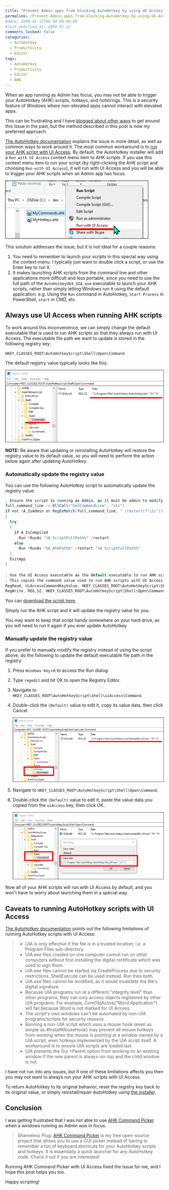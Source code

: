 ```yaml
---
title: "Prevent Admin apps from blocking AutoHotkey by using UI Access"
permalink: /Prevent-Admin-apps-from-blocking-AutoHotkey-by-using-UI-Access/
#date: 2099-01-15T00:00:00-06:00
#last_modified_at: 2099-01-22
comments_locked: false
categories:
  - AutoHotkey
  - Productivity
  - Editor
tags:
  - AutoHotkey
  - Productivity
  - Editor
  - AHK
---
```


When an app running as Admin has focus, you may not be able to trigger your AutoHotkey (AHK) scripts, hotkeys, and hotstrings.
This is a security feature of Windows where non-elevated apps cannot interact with elevated apps.

This can be frustrating and I have [blogged about other ways](https://blog.danskingdom.com/get-autohotkey-to-interact-with-admin-windows-without-running-ahk-script-as-admin/) to get around this issue in the past, but the method described in this post is now my preferred approach.

[The AutoHotkey documentation](https://www.autohotkey.com/docs/v1/FAQ.htm#uac) explains the issue in more detail, as well as common ways to work around it.
The most common workaround is to [run your AHK script with UI Access](https://www.autohotkey.com/docs/v1/Program.htm#Installer_uiAccess).
By default, the AutoHotkey installer will add a `Run with UI Access` context menu item to AHK scripts.
If you use this context menu item to run your script (by right-clicking the AHK script and choosing `Run with UI Access`), it will run with UI Access and you will be able to trigger your AHK scripts when an Admin app has focus.

![Run AHK script with UI Access](/assets/Posts/2023-03-04-Prevent-Admin-apps-from-blocking-AutoHotkey-by-using-UI-Access/run-ahk-script-with-ui-access.png)

This solution addresses the issue, but it is not ideal for a couple reasons:

1. You need to remember to launch your scripts in this special way using the context-menu.
   I typically just want to double click a script, or use the Enter key to run it.
1. It makes launching AHK scripts from the command line and other applications more difficult and less portable, since you need to use the full path of the `AutoHotkeyU64_UIA.exe` executable to launch your AHK scripts, rather than simply letting Windows run it using the default application.
   e.g. Using the `Run` command in AutoHotkey, `Start-Process` in PowerShell, `start` in CMD, etc.

## Always use UI Access when running AHK scripts

To work around this inconvenience, we can simply change the default executable that is used to run AHK scripts so that they always run with UI Access.
The executable file path we want to update is stored in the following registry key:

```text
HKEY_CLASSES_ROOT\AutoHotkeyScript\Shell\Open\Command
```

The default registry value typically looks like this:

![Default AHK open command registry value](/assets/Posts/2023-03-04-Prevent-Admin-apps-from-blocking-AutoHotkey-by-using-UI-Access/default-autohotkey-open-command-registry-value.png)

__NOTE:__ Be aware that updating or reinstalling AutoHotkey will restore the registry value to its default value, so you will need to perform the action below again after updating AutoHotkey.

### Automatically update the registry value

You can use the following AutoHotkey script to automatically update the registry value:

```csharp
; Ensure the script is running as Admin, as it must be admin to modify the registry.
full_command_line := DllCall("GetCommandLine", "str")
if not (A_IsAdmin or RegExMatch(full_command_line, " /restart(?!\S)"))
{
  try
  {
    if A_IsCompiled
      Run *RunAs "%A_ScriptFullPath%" /restart
    else
      Run *RunAs "%A_AhkPath%" /restart "%A_ScriptFullPath%"
  }
  ExitApp
}

; Use the UI Access executable as the default executable to run AHK scripts.
; This copies the command value used to run AHK scripts with UI Access to the default Open command value.
RegRead, UiAccessCommandKeyValue, HKEY_CLASSES_ROOT\AutoHotkeyScript\Shell\uiAccess\Command
RegWrite, REG_SZ, HKEY_CLASSES_ROOT\AutoHotkeyScript\Shell\Open\Command,, %UiAccessCommandKeyValue%
```

You can [download the script here](/assets/Posts/2023-03-04-Prevent-Admin-apps-from-blocking-AutoHotkey-by-using-UI-Access/Always-start-AutoHotkey-with-UI-Access.ahk).

Simply run the AHK script and it will update the registry value for you.

You may want to keep that script handy somewhere on your hard drive, as you will need to run it again if you ever update AutoHotkey.

### Manually update the registry value

If you prefer to manually modify the registry instead of using the script above, do the following to update the default executable file path in the registry:

1. Press `Windows Key`+`R` to access the Run dialog.
1. Type `regedit` and hit OK to open the Registry Editor.
1. Navigate to `HKEY_CLASSES_ROOT\AutoHotkeyScript\Shell\uiAccess\Command`.
1. Double-click the `(Default)` value to edit it, copy its value data, then click Cancel.

   ![Copy the UI Access registry value data](/assets/Posts/2023-03-04-Prevent-Admin-apps-from-blocking-AutoHotkey-by-using-UI-Access/default-autohotkey-uiaccess-command-registry-value.png)

1. Navigate to `HKEY_CLASSES_ROOT\AutoHotkeyScript\Shell\Open\Command`.
1. Double-click the `(Default)` value to edit it, paste the value data you copied from the `uiAccess` key, then click OK.

   ![Modify the Open registry value data](/assets/Posts/2023-03-04-Prevent-Admin-apps-from-blocking-AutoHotkey-by-using-UI-Access/updated-autohotkey-open-command-registry-value.png)

Now all of your AHK scripts will run with UI Access by default, and you won't have to worry about launching them in a special way.

## Caveats to running AutoHotkey scripts with UI Access

[The AutoHotkey documentation](https://www.autohotkey.com/docs/v1/Program.htm#Installer_uiAccess) points out the following limitations of running AutoHotkey scripts with UI Access:

> - UIA is only effective if the file is in a trusted location; i.e. a Program Files sub-directory.
> - UIA.exe files created on one computer cannot run on other computers without first installing the digital certificate which was used to sign them.
> - UIA.exe files cannot be started via CreateProcess due to security restrictions. ShellExecute can be used instead. Run tries both.
> - UIA.exe files cannot be modified, as it would invalidate the file's digital signature.
> - Because UIA programs run at a different "integrity level" than other programs, they can only access objects registered by other UIA programs. For example, ComObjActive("Word.Application") will fail because Word is not marked for UI Access.
> - The script's own windows can't be automated by non-UIA programs/scripts for security reasons.
> - Running a non-UIA script which uses a mouse hook (even as simple as #InstallMouseHook) may prevent all mouse hotkeys from working when the mouse is pointing at a window owned by a UIA script, even hotkeys implemented by the UIA script itself. A workaround is to ensure UIA scripts are loaded last.
> - UIA prevents the Gui +Parent option from working on an existing window if the new parent is always-on-top and the child window is not.

I have not run into any issues, but if one of these limitations affects you then you may not want to always run your AHK scripts with UI Access.

To return AutoHotkey to its original behavior, reset the registry key back to its original value, or simply reinstall/repair AutoHotkey using [the installer](https://www.autohotkey.com).

## Conclusion

I was getting frustrated that I was not able to use [AHK Command Picker](https://github.com/deadlydog/AHKCommandPicker) when a windows running as Admin was in focus.

> Shameless Plug: [AHK Command Picker](https://github.com/deadlydog/AHKCommandPicker) is my free open-source project that allows you to use a GUI picker instead of having to remember a ton of keyboard shortcuts for your AutoHotkey scripts and hotkeys.
> It is essentially a quick launcher for any AutoHotkey code.
> Check it out if you are interested!

Running AHK Command Picker with UI Access fixed the issue for me, and I hope this post helps you too.

Happy scripting!
